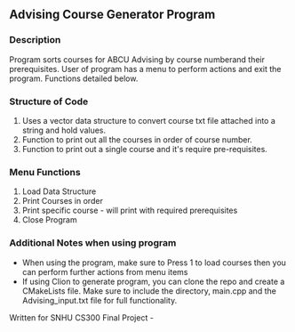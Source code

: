 ## Advising Course Generator Program 

### Description
Program sorts courses for ABCU Advising by course numberand their prerequisites. User of program has a menu to perform actions and exit the program. Functions detailed below. 

### Structure of Code 
1) Uses a vector data structure to convert course txt file attached into a string and hold values.
2) Function to print out all the courses in order of course number.  
3) Function to print out a single course and it's require pre-requisites. 

### Menu Functions
1) Load Data Structure
2) Print Courses in order
3) Print specific course - will print with required prerequisites
4) Close Program 

### Additional Notes when using program 

- When using the program, make sure to Press 1 to load courses then you can perform further actions from menu items 
- If using Clion to generate program, you can clone the repo and create a CMakeLists file. Make sure to include the directory, main.cpp and the Advising_input.txt file for full functionality.

Written for SNHU CS300 Final Project - 
